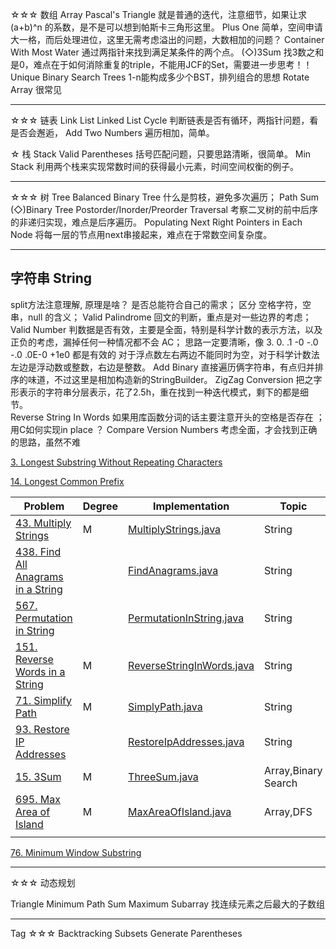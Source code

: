 
☆☆☆  数组 Array
Pascal's Triangle 就是普通的迭代，注意细节，如果让求 (a+b)^n 的系数，是不是可以想到帕斯卡三角形这里。
Plus One 简单，空间申请大一格，而后处理进位，这里无需考虑溢出的问题，大数相加的问题？
Container With Most Water 通过两指针来找到满足某条件的两个点。
(◇)3Sum  找3数之和是0，难点在于如何消除重复的triple，不能用JCF的Set，需要进一步思考！！
Unique Binary Search Trees  1-n能构成多少个BST，排列组合的思想
Rotate Array 很常见

-----------------------
☆☆☆  链表 Link List
Linked List Cycle 判断链表是否有循环，两指针问题，看是否会邂逅，
Add Two Numbers 遍历相加，简单。

☆  栈 Stack
Valid Parentheses 括号匹配问题，只要思路清晰，很简单。
Min Stack 利用两个栈来实现常数时间的获得最小元素，时间空间权衡的例子。

--------------------
☆☆☆  树 Tree 
Balanced Binary Tree  什么是剪枝，避免多次遍历；
Path Sum
(◇)Binary Tree Postorder/Inorder/Preorder Traversal 考察二叉树的前中后序的非递归实现，难点是后序遍历。
Populating Next Right Pointers in Each Node 将每一层的节点用next串接起来，难点在于常数空间复杂度。

----------------------
## 字符串 String

split方法注意理解, 原理是啥？ 是否总能符合自己的需求；
区分 空格字符，空串，null 的含义；
Valid Palindrome 回文的判断，重点是对一些边界的考虑；
Valid Number 判数据是否有效，主要是全面，特别是科学计数的表示方法，以及正负的考虑，漏掉任何一种情况都不会 AC；
			思路一定要清晰，像 3.  0.  .1  -0  -.0   -.0   .0E-0  +1e0 都是有效的
			对于浮点数左右两边不能同时为空，对于科学计数法左边是浮动数或整数，右边是整数。
Add Binary 直接遍历俩字符串，有点归并排序的味道，不过这里是相加构造新的StringBuilder。
ZigZag Conversion 	把之字形表示的字符串分层表示，花了2.5h，重在找到一种迭代模式，剩下的都是细节。	
Reverse String In Words 如果用库函数分词的话主要注意开头的空格是否存在 ； 用C如何实现in place ？
Compare Version Numbers 考虑全面，才会找到正确的思路，虽然不难


[3. Longest Substring Without Repeating Characters](https://leetcode.com/problems/longest-substring-without-repeating-characters/)

[14. Longest Common Prefix](https://leetcode.com/problems/longest-common-prefix/)


|Problem|Degree|Implementation|Topic|Related|
|---|---|---|---|---|
|[43. Multiply Strings](https://leetcode.com/problems/multiply-strings/)|M|[MultiplyStrings.java](MultiplyStrings.java) | String||
|[438. Find All Anagrams in a String](https://leetcode.com/problems/find-all-anagrams-in-a-string/) | |[FindAnagrams.java](FindAnagrams.java) | String| 76|
|[567. Permutation in String](https://leetcode.com/problems/permutation-in-string/)| |[PermutationInString.java](PermutationInString.java) | String |438|
|[151. Reverse Words in a String](https://leetcode.com/problems/reverse-words-in-a-string/) | M | [ReverseStringInWords.java](ReverseStringInWords.java) | String| |
|[71. Simplify Path](https://leetcode.com/problems/simplify-path/) |M |[SimplyPath.java](SimplyPath.java) |  String||
|[93. Restore IP Addresses](https://leetcode.com/problems/restore-ip-addresses/)| |[RestoreIpAddresses.java](RestoreIpAddresses.java) |  String||
|[15. 3Sum](https://leetcode.com/problems/3sum/) | M|[ThreeSum.java](ThreeSum.java) |Array,Binary Search ||
|[695. Max Area of Island](https://leetcode.com/problems/max-area-of-island/) | M| [MaxAreaOfIsland.java](MaxAreaOfIsland.java)|Array,DFS ||
| | | | ||

[76. Minimum Window Substring](https://leetcode.com/problems/minimum-window-substring/)

----------------------
☆☆☆  动态规划

Triangle
Minimum Path Sum
Maximum Subarray 找连续元素之后最大的子数组


----------------------
Tag
☆☆☆  Backtracking
Subsets
Generate Parentheses













